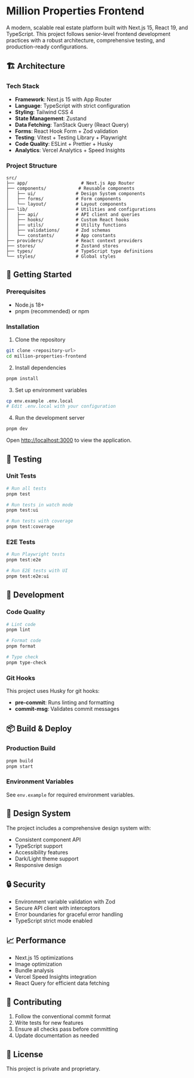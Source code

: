 # Million Properties Frontend

A modern, scalable real estate platform built with Next.js 15, React 19, and TypeScript. This project follows senior-level frontend development practices with a robust architecture, comprehensive testing, and production-ready configurations.

## 🏗️ Architecture

### Tech Stack

- **Framework**: Next.js 15 with App Router
- **Language**: TypeScript with strict configuration
- **Styling**: Tailwind CSS 4
- **State Management**: Zustand
- **Data Fetching**: TanStack Query (React Query)
- **Forms**: React Hook Form + Zod validation
- **Testing**: Vitest + Testing Library + Playwright
- **Code Quality**: ESLint + Prettier + Husky
- **Analytics**: Vercel Analytics + Speed Insights

### Project Structure

```
src/
├── app/                    # Next.js App Router
├── components/            # Reusable components
│   ├── ui/               # Design System components
│   ├── forms/            # Form components
│   └── layout/           # Layout components
├── lib/                  # Utilities and configurations
│   ├── api/              # API client and queries
│   ├── hooks/            # Custom React hooks
│   ├── utils/            # Utility functions
│   ├── validations/      # Zod schemas
│   └── constants/        # App constants
├── providers/            # React context providers
├── stores/               # Zustand stores
├── types/                # TypeScript type definitions
└── styles/               # Global styles
```

## 🚀 Getting Started

### Prerequisites

- Node.js 18+
- pnpm (recommended) or npm

### Installation

1. Clone the repository

```bash
git clone <repository-url>
cd million-properties-frontend
```

2. Install dependencies

```bash
pnpm install
```

3. Set up environment variables

```bash
cp env.example .env.local
# Edit .env.local with your configuration
```

4. Run the development server

```bash
pnpm dev
```

Open [http://localhost:3000](http://localhost:3000) to view the application.

## 🧪 Testing

### Unit Tests

```bash
# Run all tests
pnpm test

# Run tests in watch mode
pnpm test:ui

# Run tests with coverage
pnpm test:coverage
```

### E2E Tests

```bash
# Run Playwright tests
pnpm test:e2e

# Run E2E tests with UI
pnpm test:e2e:ui
```

## 🔧 Development

### Code Quality

```bash
# Lint code
pnpm lint

# Format code
pnpm format

# Type check
pnpm type-check
```

### Git Hooks

This project uses Husky for git hooks:

- **pre-commit**: Runs linting and formatting
- **commit-msg**: Validates commit messages

## 📦 Build & Deploy

### Production Build

```bash
pnpm build
pnpm start
```

### Environment Variables

See `env.example` for required environment variables.

## 🎨 Design System

The project includes a comprehensive design system with:

- Consistent component API
- TypeScript support
- Accessibility features
- Dark/Light theme support
- Responsive design

## 🔒 Security

- Environment variable validation with Zod
- Secure API client with interceptors
- Error boundaries for graceful error handling
- TypeScript strict mode enabled

## 📈 Performance

- Next.js 15 optimizations
- Image optimization
- Bundle analysis
- Vercel Speed Insights integration
- React Query for efficient data fetching

## 🤝 Contributing

1. Follow the conventional commit format
2. Write tests for new features
3. Ensure all checks pass before committing
4. Update documentation as needed

## 📄 License

This project is private and proprietary.
